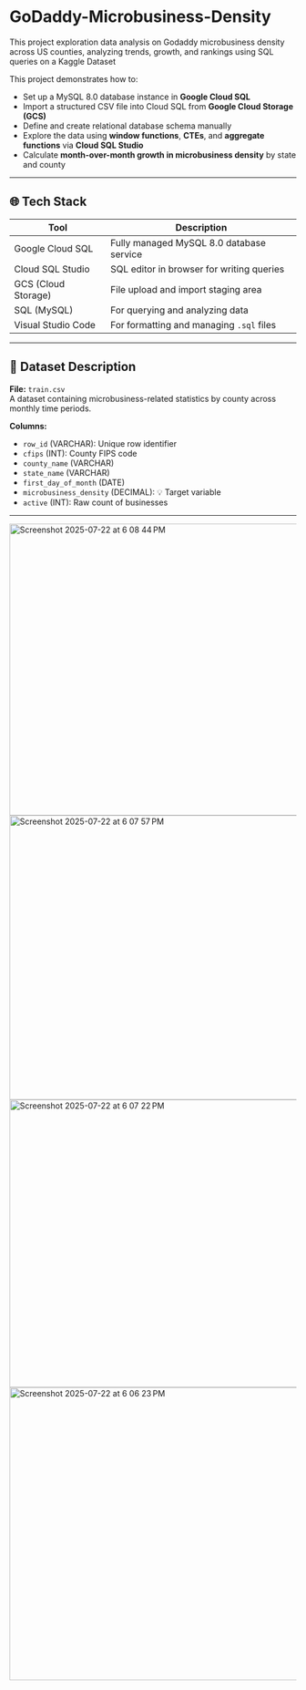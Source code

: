 # GoDaddy-Microbusiness-Density
This project exploration data analysis on Godaddy microbusiness density across US counties, analyzing trends, growth, and rankings using SQL queries on a Kaggle Dataset


This project demonstrates how to:
- Set up a MySQL 8.0 database instance in **Google Cloud SQL**
- Import a structured CSV file into Cloud SQL from **Google Cloud Storage (GCS)**
- Define and create relational database schema manually
- Explore the data using **window functions**, **CTEs**, and **aggregate functions** via **Cloud SQL Studio**
- Calculate **month-over-month growth in microbusiness density** by state and county

---

## 🌐 Tech Stack

| Tool           | Description                               |
|----------------|-------------------------------------------|
| Google Cloud SQL | Fully managed MySQL 8.0 database service |
| Cloud SQL Studio | SQL editor in browser for writing queries |
| GCS (Cloud Storage) | File upload and import staging area    |
| SQL (MySQL)     | For querying and analyzing data          |
| Visual Studio Code | For formatting and managing `.sql` files |

---

## 📁 Dataset Description

**File:** `train.csv`  
A dataset containing microbusiness-related statistics by county across monthly time periods.

**Columns:**
- `row_id` (VARCHAR): Unique row identifier
- `cfips` (INT): County FIPS code
- `county_name` (VARCHAR)
- `state_name` (VARCHAR)
- `first_day_of_month` (DATE)
- `microbusiness_density` (DECIMAL): 💡 Target variable
- `active` (INT): Raw count of businesses

---

<img width="1145" height="512" alt="Screenshot 2025-07-22 at 6 08 44 PM" src="https://github.com/user-attachments/assets/8ce0a9ee-6ad3-4000-9905-f169ae3bbc5e" />


<img width="1147" height="499" alt="Screenshot 2025-07-22 at 6 07 57 PM" src="https://github.com/user-attachments/assets/d2244f5b-cd0f-422f-b7e4-6b0321522e32" />

<img width="1146" height="505" alt="Screenshot 2025-07-22 at 6 07 22 PM" src="https://github.com/user-attachments/assets/9237134f-6694-4e8f-b2b5-a0d1fbb6ae71" />

<img width="1159" height="514" alt="Screenshot 2025-07-22 at 6 06 23 PM" src="https://github.com/user-attachments/assets/4e57e974-dc16-4856-949c-8334dda7b84c" />


